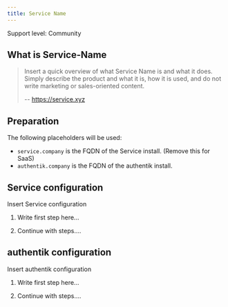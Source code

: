 ```yaml
---
title: Service Name
---
```


<span class="badge badge--secondary">Support level: Community</span>

## What is Service-Name

> Insert a quick overview of what Service Name is and what it does. Simply describe the product and what it is, how it is used, and do not write marketing or sales-oriented content.
>
> -- https://service.xyz

## Preparation

The following placeholders will be used:

-   `service.company` is the FQDN of the Service install. (Remove this for SaaS)
-   `authentik.company` is the FQDN of the authentik install.

## Service configuration

Insert Service configuration

1. Write first step here...

2. Continue with steps....

## authentik configuration

Insert authentik configuration

1. Write first step here...

2. Continue with steps....
